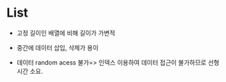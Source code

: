 # List

- 고정 길이인 배열에 비해 길이가 가변적
- 중간에 데이터 삽입, 삭제가 용이

- 데이터 random acess 불가=> 인덱스 이용하여 데이터 접근이 불가하므로 선형 시간 소요.

